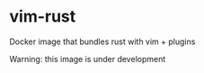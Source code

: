 # vim-rust
Docker image that bundles rust with vim + plugins

Warning: this image is under development
